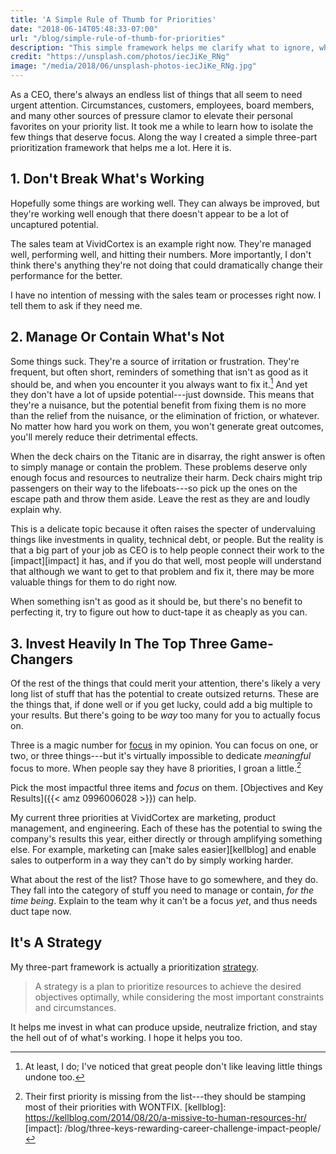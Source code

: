 ```yaml
---
title: 'A Simple Rule of Thumb for Priorities'
date: "2018-06-14T05:48:33-07:00"
url: "/blog/simple-rule-of-thumb-for-priorities"
description: "This simple framework helps me clarify what to ignore, what to manage, and what to invest in."
credit: "https://unsplash.com/photos/iecJiKe_RNg"
image: "/media/2018/06/unsplash-photos-iecJiKe_RNg.jpg"
---
```


As a CEO, there's always an endless list of things that all seem to need urgent attention.
Circumstances, customers, employees, board members, and many other sources of pressure clamor to elevate their personal favorites on your priority list.
It took me a while to learn how to isolate the few things that deserve focus.
Along the way I created a simple three-part prioritization framework that helps me a lot.
Here it is.

## 1. Don't Break What's Working

Hopefully some things are working well.
They can always be improved, but they're working well enough that there doesn't appear to be a lot of uncaptured potential.

The sales team at VividCortex is an example right now.
They're managed well, performing well, and hitting their numbers.
More importantly, I don't think there's anything they're not doing that could dramatically change their performance for the better.

I have no intention of messing with the sales team or processes right now.
I tell them to ask if they need me.

## 2. Manage Or Contain What's Not

Some things suck.
They're a source of irritation or frustration.
They're frequent, but often short, reminders of something that isn't as good as it should be, and when you encounter it you always want to fix it.[^fix]
And yet they don't have a lot of upside potential---just downside.
This means that they're a nuisance, but the potential benefit from fixing them is no more than the relief from the nuisance, or the elimination of friction, or whatever.
No matter how hard you work on them, you won't generate great outcomes, you'll merely reduce their detrimental effects.

When the deck chairs on the Titanic are in disarray, the right answer is often to simply manage or contain the problem.
These problems deserve only enough focus and resources to neutralize their harm.
Deck chairs might trip passengers on their way to the lifeboats---so pick up the ones on the escape path and throw them aside.
Leave the rest as they are and loudly explain why.

This is a delicate topic because it often raises the specter of undervaluing things like investments in quality, technical debt, or people.
But the reality is that a big part of your job as CEO is to help people connect their work to the [impact][impact] it has, and if you do that well, most people will understand that although we want to get to that problem and fix it, there may be more valuable things for them to do right now.

When something isn't as good as it should be, but there's no benefit to perfecting it, try to figure out how to duct-tape it as cheaply as you can.

## 3. Invest Heavily In The Top Three Game-Changers

Of the rest of the things that could merit your attention, there's likely a very long list of stuff that has the potential to create outsized returns.
These are the things that, if done well or if you get lucky, could add a big multiple to your results.
But there's going to be *way* too many for you to actually focus on.

Three is a magic number for [focus](/blog/2014/07/05/on-focus/) in my opinion.
You can focus on one, or two, or three things---but it's virtually impossible to dedicate *meaningful* focus to more.
When people say they have 8 priorities, I groan a little.[^priorities]

Pick the most impactful three items and *focus* on them.
[Objectives and Key Results]({{< amz 0996006028 >}}) can help.

My current three priorities at VividCortex are marketing, product management, and engineering.
Each of these has the potential to swing the company's results this year, either directly or through amplifying something else.
For example, marketing can [make sales easier][kellblog] and enable sales to outperform in a way they can't do by simply working harder.

What about the rest of the list?
Those have to go somewhere, and they do.
They fall into the category of stuff you need to manage or contain, *for the time being*.
Explain to the team why it can't be a focus *yet*, and thus needs duct tape now.

## It's A Strategy

My three-part framework is actually a prioritization [strategy](/blog/strategy/).

> A strategy is a plan to prioritize resources to achieve the desired objectives optimally, while considering the most important constraints and circumstances.

It helps me invest in what can produce upside, neutralize friction, and stay the hell out of of what's working.
I hope it helps you too.

[^fix]: At least, I do; I've noticed that great people don't like leaving little things undone too.
[^priorities]: Their first priority is missing from the list---they should be stamping most of their priorities with WONTFIX.
[kellblog]: https://kellblog.com/2014/08/20/a-missive-to-human-resources-hr/
[impact]: /blog/three-keys-rewarding-career-challenge-impact-people/

